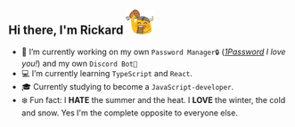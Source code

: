 ## Hi there, I'm Rickard ![a](/7512-blobvikingfeast_50x50.png)

- 🔭 I’m currently working on my own `Password Manager🔒` (*[1Password](https://1password.com/) I love you!*) and my own `Discord Bot🤖`
- 💻 I’m currently learning `TypeScript` and `React`.
- 🎓 Currently studying to become a `JavaScript-developer`.
- ❄️ Fun fact: I **HATE** the summer and the heat. I **LOVE** the winter, the cold and snow. Yes I'm the complete opposite to everyone else.

